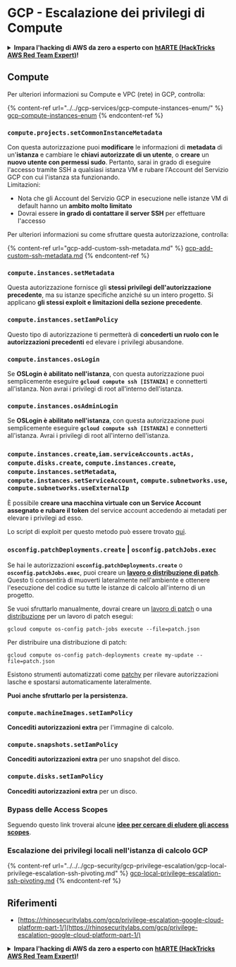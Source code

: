 # GCP - Escalazione dei privilegi di Compute

<details>

<summary><strong>Impara l'hacking di AWS da zero a esperto con</strong> <a href="https://training.hacktricks.xyz/courses/arte"><strong>htARTE (HackTricks AWS Red Team Expert)</strong></a><strong>!</strong></summary>

Altri modi per supportare HackTricks:

* Se vuoi vedere la tua **azienda pubblicizzata su HackTricks** o **scaricare HackTricks in PDF** Controlla i [**PACCHETTI DI ABBONAMENTO**](https://github.com/sponsors/carlospolop)!
* Ottieni il [**merchandising ufficiale di PEASS & HackTricks**](https://peass.creator-spring.com)
* Scopri [**The PEASS Family**](https://opensea.io/collection/the-peass-family), la nostra collezione di [**NFT**](https://opensea.io/collection/the-peass-family) esclusivi
* **Unisciti al** 💬 [**gruppo Discord**](https://discord.gg/hRep4RUj7f) o al [**gruppo Telegram**](https://t.me/peass) o **seguici** su **Twitter** 🐦 [**@hacktricks_live**](https://twitter.com/hacktricks_live)**.**
* **Condividi i tuoi trucchi di hacking inviando PR ai** repository [**HackTricks**](https://github.com/carlospolop/hacktricks) e [**HackTricks Cloud**](https://github.com/carlospolop/hacktricks-cloud).

</details>

## Compute

Per ulteriori informazioni su Compute e VPC (rete) in GCP, controlla:

{% content-ref url="../../gcp-services/gcp-compute-instances-enum/" %}
[gcp-compute-instances-enum](../../gcp-services/gcp-compute-instances-enum/)
{% endcontent-ref %}

### `compute.projects.setCommonInstanceMetadata`

Con questa autorizzazione puoi **modificare** le informazioni di **metadata** di un'**istanza** e cambiare le **chiavi autorizzate di un utente**, o **creare** un **nuovo utente con permessi sudo**. Pertanto, sarai in grado di eseguire l'accesso tramite SSH a qualsiasi istanza VM e rubare l'Account del Servizio GCP con cui l'istanza sta funzionando.\
Limitazioni:

* Nota che gli Account del Servizio GCP in esecuzione nelle istanze VM di default hanno un **ambito molto limitato**
* Dovrai essere **in grado di contattare il server SSH** per effettuare l'accesso

Per ulteriori informazioni su come sfruttare questa autorizzazione, controlla:

{% content-ref url="gcp-add-custom-ssh-metadata.md" %}
[gcp-add-custom-ssh-metadata.md](gcp-add-custom-ssh-metadata.md)
{% endcontent-ref %}

### `compute.instances.setMetadata`

Questa autorizzazione fornisce gli **stessi privilegi dell'autorizzazione precedente**, ma su istanze specifiche anziché su un intero progetto. Si applicano **gli stessi exploit e limitazioni della sezione precedente**.

### `compute.instances.setIamPolicy`

Questo tipo di autorizzazione ti permetterà di **concederti un ruolo con le autorizzazioni precedenti** ed elevare i privilegi abusandone.

### **`compute.instances.osLogin`**

Se **OSLogin è abilitato nell'istanza**, con questa autorizzazione puoi semplicemente eseguire **`gcloud compute ssh [ISTANZA]`** e connetterti all'istanza. Non avrai i privilegi di root all'interno dell'istanza.

### **`compute.instances.osAdminLogin`**

Se **OSLogin è abilitato nell'istanza**, con questa autorizzazione puoi semplicemente eseguire **`gcloud compute ssh [ISTANZA]`** e connetterti all'istanza. Avrai i privilegi di root all'interno dell'istanza.

### `compute.instances.create`,`iam.serviceAccounts.actAs, compute.disks.create`, `compute.instances.create`, `compute.instances.setMetadata`, `compute.instances.setServiceAccount`, `compute.subnetworks.use`, `compute.subnetworks.useExternalIp`

È possibile **creare una macchina virtuale con un Service Account assegnato e rubare il token** del service account accedendo ai metadati per elevare i privilegi ad esso.

Lo script di exploit per questo metodo può essere trovato [qui](https://github.com/RhinoSecurityLabs/GCP-IAM-Privilege-Escalation/blob/master/ExploitScripts/compute.instances.create.py).

### `osconfig.patchDeployments.create` | `osconfig.patchJobs.exec`

Se hai le autorizzazioni **`osconfig.patchDeployments.create`** o **`osconfig.patchJobs.exec`**, puoi creare un [**lavoro o distribuzione di patch**](https://blog.raphael.karger.is/articles/2022-08/GCP-OS-Patching). Questo ti consentirà di muoverti lateralmente nell'ambiente e ottenere l'esecuzione del codice su tutte le istanze di calcolo all'interno di un progetto.

Se vuoi sfruttarlo manualmente, dovrai creare un [lavoro di patch](https://github.com/rek7/patchy/blob/main/pkg/engine/patches/patch\_job.json) o una [distribuzione](https://github.com/rek7/patchy/blob/main/pkg/engine/patches/patch\_deployment.json) per un lavoro di patch esegui:

`gcloud compute os-config patch-jobs execute --file=patch.json`

Per distribuire una distribuzione di patch:

`gcloud compute os-config patch-deployments create my-update --file=patch.json`

Esistono strumenti automatizzati come [patchy](https://github.com/rek7/patchy) per rilevare autorizzazioni lasche e spostarsi automaticamente lateralmente.

**Puoi anche sfruttarlo per la persistenza.**

### `compute.machineImages.setIamPolicy`

**Concediti autorizzazioni extra** per l'immagine di calcolo.

### `compute.snapshots.setIamPolicy`

**Concediti autorizzazioni extra** per uno snapshot del disco.

### `compute.disks.setIamPolicy`

**Concediti autorizzazioni extra** per un disco.

### Bypass delle Access Scopes

Seguendo questo link troverai alcune [**idee per cercare di eludere gli access scopes**](../../../gcp-security/gcp-privilege-escalation/).

### Escalazione dei privilegi locali nell'istanza di calcolo GCP

{% content-ref url="../../../gcp-security/gcp-privilege-escalation/gcp-local-privilege-escalation-ssh-pivoting.md" %}
[gcp-local-privilege-escalation-ssh-pivoting.md](../../../gcp-security/gcp-privilege-escalation/gcp-local-privilege-escalation-ssh-pivoting.md)
{% endcontent-ref %}

## Riferimenti

* [https://rhinosecuritylabs.com/gcp/privilege-escalation-google-cloud-platform-part-1/](https://rhinosecuritylabs.com/gcp/privilege-escalation-google-cloud-platform-part-1/)

<details>

<summary><strong>Impara l'hacking di AWS da zero a esperto con</strong> <a href="https://training.hacktricks.xyz/courses/arte"><strong>htARTE (HackTricks AWS Red Team Expert)</strong></a><strong>!</strong></summary>

Altri modi per supportare HackTricks:

* Se vuoi vedere la tua **azienda pubblicizzata su HackTricks** o **scaricare HackTricks in PDF** Controlla i [**PACCHETTI DI ABBONAMENTO**](https://github.com/sponsors/carlospolop)!
* Ottieni il [**merchandising ufficiale di PEASS & HackTricks**](https://peass.creator-spring.com)
* Scopri [**The PEASS Family**](https://opensea.io/collection/the-peass-family), la nostra collezione di [**NFT**](https://opensea.io/collection/the-peass-family) esclusivi
* **Unisciti al** 💬 [**gruppo Discord**](https://discord.gg/hRep4RUj7f) o al [**gruppo Telegram**](https://t.me/peass) o **seguici** su **Twitter** 🐦 [**@hacktricks_live**](https://twitter.com/hacktricks_live)**.**
* **Condividi i tuoi trucchi di hacking inviando PR ai** repository [**HackTricks**](https://github.com/carlospolop/hacktricks) e [**HackTricks Cloud**](https://github.com/carlospolop/hacktricks-cloud).

</details>
